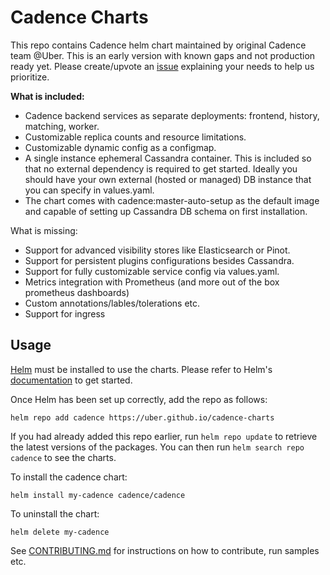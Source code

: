 # Cadence Charts

This repo contains Cadence helm chart maintained by original Cadence team @Uber.
This is an early version with known gaps and not production ready yet. 
Please create/upvote an [issue]([url](https://github.com/uber/cadence-charts/issues)) explaining your needs to help us prioritize.

**What is included:**
- Cadence backend services as separate deployments: frontend, history, matching, worker.
- Customizable replica counts and resource limitations.
- Customizable dynamic config as a configmap.
- A single instance ephemeral Cassandra container. This is included so that no external dependency is required to get started. Ideally you should have your own external (hosted or managed) DB instance that you can specify in values.yaml.
- The chart comes with cadence:master-auto-setup as the default image and capable of setting up Cassandra DB schema on first installation.


What is missing:
- Support for advanced visibility stores like Elasticsearch or Pinot.
- Support for persistent plugins configurations besides Cassandra.
- Support for fully customizable service config via values.yaml.
- Metrics integration with Prometheus (and more out of the box prometheus dashboards)
- Custom annotations/lables/tolerations etc.
- Support for ingress

## Usage

[Helm](https://helm.sh) must be installed to use the charts.  Please refer to
Helm's [documentation](https://helm.sh/docs) to get started.

Once Helm has been set up correctly, add the repo as follows:

```
helm repo add cadence https://uber.github.io/cadence-charts
```

If you had already added this repo earlier, run `helm repo update` to retrieve
the latest versions of the packages.  You can then run `helm search repo
cadence` to see the charts.

To install the cadence chart:

    helm install my-cadence cadence/cadence

To uninstall the chart:

    helm delete my-cadence

See [CONTRIBUTING.md](CONTRIBUTING.md) for instructions on how to contribute, run samples etc.
